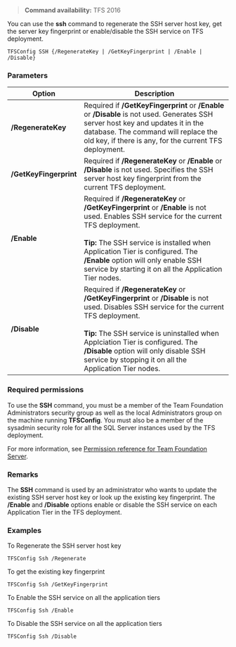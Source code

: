 >**Command availability:** TFS 2016

You can use the **ssh** command to regenerate the SSH server host key, get the server key fingerprint or enable/disable the SSH service on TFS deployment.

	TFSConfig SSH {/RegenerateKey | /GetKeyFingerprint | /Enable | /Disable} 

### Parameters

<table>
	<thead>
		<tr>
			<th>Option</th>
			<th>Description</th>
		</tr>
	</thead>
	<tbody>
		<tr>
			<td><strong>/RegenerateKey</strong></td>
			<td>
				Required if <strong>/GetKeyFingerprint</strong> or <strong>/Enable</strong> or <strong>/Disable</strong> is not used.
				Generates SSH server host key and updates it in the database. The command will replace the old key, if there is any, for the current TFS deployment. 				
			</td>
		</tr>
		<tr>
			<td><strong>/GetKeyFingerprint</strong></td>
			<td>
				Required if <strong>/RegenerateKey</strong> or <strong>/Enable</strong> or <strong>/Disable</strong> is not used.
				Specifies the SSH server host key fingerprint from the current TFS deployment. 
			</td>
		</tr>
		<tr>
			<td><strong>/Enable</strong></td>
			<td>
				Required if <strong>/RegenerateKey</strong> or <strong>/GetKeyFingerprint</strong> or <strong>/Enable</strong> is not used.
				Enables SSH service for the current TFS deployment.<br /><br />
				<strong>Tip:</strong> The SSH service is installed when Application Tier is configured. The <strong>/Enable</strong> option will only enable SSH service by starting it on all the Application Tier nodes. 
			</td>
		</tr>
		<tr>
			<td><strong>/Disable</strong></td>
			<td>
				Required if <strong>/RegenerateKey</strong> or <strong>/GetKeyFingerprint</strong> or <strong>/Disable</strong> is not used.
				Disables SSH service for the current TFS deployment.<br /><br />
				<strong>Tip:</strong> The SSH service is uninstalled when Applciation Tier is configured. The <strong>/Disable</strong> option will only disable SSH service by stopping it on all the Application Tier nodes.
			</td>
		</tr>
	</tbody>
</table>

### Required permissions

To use the **SSH** command, you must be a member of the Team Foundation Administrators security group as well as the local Administrators group on the machine running **TFSConfig**. 
You must also be a member of the sysadmin security role for all the SQL Server instances used by the TFS deployment. 

For more information, see [Permission reference for Team Foundation Server](../../../setup-admin/permissions.md).

### Remarks

The **SSH** command is used by an administrator who wants to update the existing SSH server host key or look up the existing key fingerprint. 
The **/Enable** and **/Disable** options enable or disable the SSH service on each Application Tier in the TFS deployment.

### Examples

To Regenerate the SSH server host key

    TFSConfig Ssh /Regenerate

To get the existing key fingerprint

    TFSConfig Ssh /GetKeyFingerprint

To Enable the SSH service on all the application tiers

    TFSConfig Ssh /Enable

To Disable the SSH service on all the application tiers

    TFSConfig Ssh /Disable
